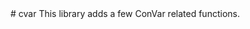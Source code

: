 <type name="cvar" category="libraryfunc" is="library">
	<summary>
		# cvar
		This library adds a few ConVar related functions.<br>
		<added version="0.4"></added>
	</summary>
</type>